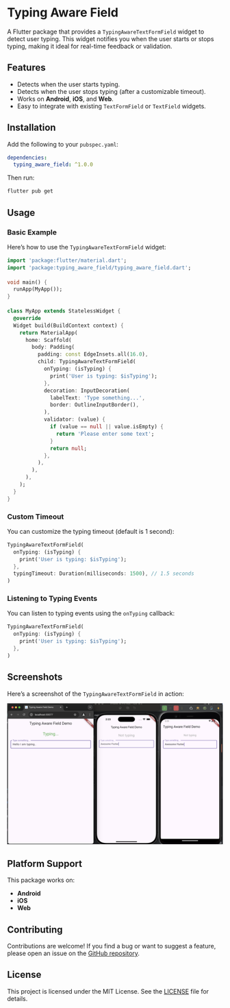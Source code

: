# Typing Aware Field

A Flutter package that provides a `TypingAwareTextFormField` widget to detect user typing. This widget notifies you when the user starts or stops typing, making it ideal for real-time feedback or validation.

## Features
- Detects when the user starts typing.
- Detects when the user stops typing (after a customizable timeout).
- Works on **Android**, **iOS**, and **Web**.
- Easy to integrate with existing `TextFormField` or `TextField` widgets.

## Installation

Add the following to your `pubspec.yaml`:

```yaml
dependencies:
  typing_aware_field: ^1.0.0
```

Then run:
```bash
flutter pub get
```

## Usage

### Basic Example
Here’s how to use the `TypingAwareTextFormField` widget:

```dart
import 'package:flutter/material.dart';
import 'package:typing_aware_field/typing_aware_field.dart';

void main() {
  runApp(MyApp());
}

class MyApp extends StatelessWidget {
  @override
  Widget build(BuildContext context) {
    return MaterialApp(
      home: Scaffold(
        body: Padding(
          padding: const EdgeInsets.all(16.0),
          child: TypingAwareTextFormField(
            onTyping: (isTyping) {
              print('User is typing: $isTyping');
            },
            decoration: InputDecoration(
              labelText: 'Type something...',
              border: OutlineInputBorder(),
            ),
            validator: (value) {
              if (value == null || value.isEmpty) {
                return 'Please enter some text';
              }
              return null;
            },
          ),
        ),
      ),
    );
  }
}
```

### Custom Timeout
You can customize the typing timeout (default is 1 second):

```dart
TypingAwareTextFormField(
  onTyping: (isTyping) {
    print('User is typing: $isTyping');
  },
  typingTimeout: Duration(milliseconds: 1500), // 1.5 seconds
)
```

### Listening to Typing Events
You can listen to typing events using the `onTyping` callback:

```dart
TypingAwareTextFormField(
  onTyping: (isTyping) {
    print('User is typing: $isTyping');
  },
)
```

## Screenshots

Here’s a screenshot of the `TypingAwareTextFormField` in action:

![Screenshot](screenshots/s1.png)

## Platform Support
This package works on:
- **Android**
- **iOS**
- **Web**

## Contributing
Contributions are welcome! If you find a bug or want to suggest a feature, please open an issue on the [GitHub repository](https://github.com/yourusername/typing_aware_field).

## License
This project is licensed under the MIT License. See the [LICENSE](LICENSE) file for details.

